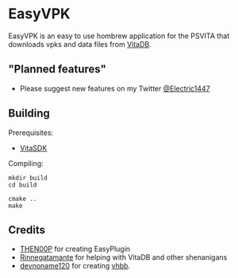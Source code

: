 # EasyVPK
EasyVPK is an easy to use hombrew application for the PSVITA that downloads vpks and data files from [VitaDB](https://vitadb.rinnegatamante.it/#/).

## "Planned features"
- Please suggest new features on my Twitter [@Electric1447](https://twitter.com/Electric1447)

## Building

Prerequisites:
- [VitaSDK](https://vitasdk.org/)

Compiling:
```
mkdir build
cd build

cmake ..
make
```

## Credits
- [THEN00P](https://github.com/THEN00P) for creating EasyPlugin
- [Rinnegatamante](https://github.com/Rinnegatamante) for helping with VitaDB and other shenanigans
- [devnoname120](https://github.com/devnoname120) for creating [vhbb](https://github.com/devnoname120/vhbb).
